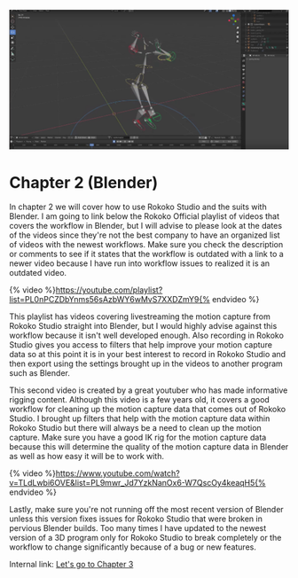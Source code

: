 ![Rokoko in Blender](/assets/blender_chap2.png)

# Chapter 2 (Blender)

In chapter 2 we will cover how to use Rokoko Studio and the suits with Blender. I am going to link below the Rokoko Official playlist of videos that covers the workflow in Blender, but I will advise to please look at the dates of the videos since they're not the best company to have an organized list of videos with the newest workflows. Make sure you check the description or comments to see if it states that the workflow is outdated with a link to a newer video because I have run into workflow issues to realized it is an outdated video. 

{% video %}https://youtube.com/playlist?list=PL0nPCZDbYnms56sAzbWY6wMvS7XXDZmY9{% endvideo %}

This playlist has videos covering livestreaming the motion capture from Rokoko Studio straight into Blender, but I would highly advise against this workflow because it isn't well developed enough. Also recording in Rokoko Studio gives you access to filters that help improve your motion capture data so at this point it is in your best interest to record in Rokoko Studio and then export using the settings brought up in the videos to another program such as Blender. 

This second video is created by a great youtuber who has made informative rigging content. Although this video is a few years old, it covers a good workflow for cleaning up the motion capture data that comes out of Rokoko Studio. I brought up filters that help with the motion capture data within Rokoko Studio but there will always be a need to clean up the motion capture. Make sure you have a good IK rig for the motion capture data because this will determine the quality of the motion capture data in Blender as well as how easy it will be to work with. 

{% video %}https://www.youtube.com/watch?v=TLdLwbi6OVE&list=PL9mwr_Jd7YzkNanOx6-W7QscOy4keaqH5{% endvideo %}

Lastly, make sure you're not running off the most recent version of Blender unless this version fixes issues for Rokoko Studio that were broken in pervious Blender builds. Too many times I have updated to the newest version of a 3D program only for Rokoko Studio to break completely or the workflow to change significantly because of a bug or new features.

Internal link: [Let's go to Chapter 3](/pages/chapter-3.md)

